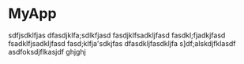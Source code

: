 # MyApp
sdfjsdklfjas
dfasdjklfa;sdlkfjasd
fasdjklfsadkljfasd
fasdkl;fjadkjfasd
fsadklfjsadkljfasd
fasd;klfja'sdkjfas
dfasdkljfasdkljfa
s]df;alskdjfklasdf
asdfoksdjflkasjdf
ghjghj
